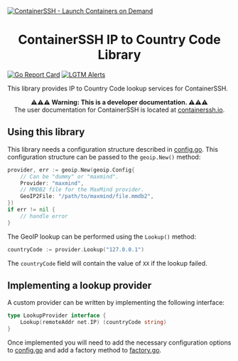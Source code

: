 [![ContainerSSH - Launch Containers on Demand](https://containerssh.github.io/images/logo-for-embedding.svg)](https://containerssh.github.io/)

<!--suppress HtmlDeprecatedAttribute -->
<h1 align="center">ContainerSSH IP to Country Code Library</h1>

[![Go Report Card](https://goreportcard.com/badge/github.com/containerssh/geoip?style=for-the-badge)](https://goreportcard.com/report/github.com/containerssh/geoip)
[![LGTM Alerts](https://img.shields.io/lgtm/alerts/github/ContainerSSH/geoip?style=for-the-badge)](https://lgtm.com/projects/g/ContainerSSH/geoip/)

This library provides IP to Country Code lookup services for ContainerSSH.

<p align="center"><strong>⚠⚠⚠ Warning: This is a developer documentation. ⚠⚠⚠</strong><br />The user documentation for ContainerSSH is located at <a href="https://containerssh.io">containerssh.io</a>.</p>

## Using this library

This library needs a configuration structure described in [config.go](config.go). This configuration structure can be passed to the `geoip.New()` method:

```go
provider, err := geoip.New(geoip.Config{
    // Can be "dummy" or "maxmind".
    Provider: "maxmind",
    // MMDB2 file for the MaxMind provider.
    GeoIP2File: "/path/to/maxmind/file.mmdb2",
})
if err != nil {
    // handle error
}
```

The GeoIP lookup can be performed using the `Lookup()` method:

```go
countryCode := provider.Lookup("127.0.0.1")
```

The `countryCode` field will contain the value of `XX` if the lookup failed.

## Implementing a lookup provider

A custom provider can be written by implementing the following interface:

```go
type LookupProvider interface {
	Lookup(remoteAddr net.IP) (countryCode string)
}
```

Once implemented you will need to add the necessary configuration options to [config.go](config.go) and add a factory method to [factory.go](factory.go).
